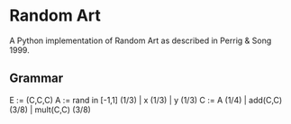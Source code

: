 
# Random Art
A Python implementation of Random Art as described in Perrig & Song 1999.

## Grammar
E := (C,C,C)
A := rand in [-1,1]   (1/3)
  |  x                (1/3)
  |  y                (1/3)
C := A                (1/4)
  |  add(C,C)         (3/8)
  |  mult(C,C)        (3/8)
